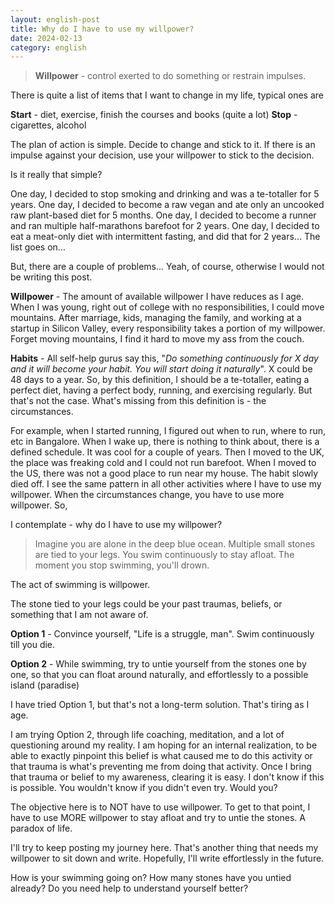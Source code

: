 ```yaml
---
layout: english-post
title: Why do I have to use my willpower?
date: 2024-02-13
category: english
---
```


> **Willpower** - control exerted to do something or restrain impulses.

There is quite a list of items that I want to change in my life, typical ones are

**Start** - diet, exercise, finish the courses and books (quite a lot)
**Stop** - cigarettes, alcohol

The plan of action is simple. Decide to change and stick to it. If there is an impulse against your decision, use your willpower to stick to the decision.

Is it really that simple?

One day, I decided to stop smoking and drinking and was a te-totaller for 5 years. One day, I decided to become a raw vegan and ate only an uncooked raw plant-based diet for 5 months. One day, I decided to become a runner and ran multiple half-marathons barefoot for 2 years. One day, I decided to eat a meat-only diet with intermittent fasting, and did that for 2 years... The list goes on...

But, there are a couple of problems... Yeah, of course, otherwise I would not be writing this post.

**Willpower** - The amount of available willpower I have reduces as I age. When I was young, right out of college with no responsibilities, I could move mountains. After marriage, kids, managing the family, and working at a startup in Silicon Valley, every responsibility takes a portion of my willpower. Forget moving mountains, I find it hard to move my ass from the couch.

**Habits** - All self-help gurus say this, "_Do something continuously for X day and it will become your habit. You will start doing it naturally_". X could be 48 days to a year. So, by this definition, I should be a te-totaller, eating a perfect diet, having a perfect body, running, and exercising regularly. But that's not the case. What's missing from this definition is - the circumstances.

For example, when I started running, I figured out when to run, where to run, etc in Bangalore. When I wake up, there is nothing to think about, there is a defined schedule. It was cool for a couple of years. Then I moved to the UK, the place was freaking cold and I could not run barefoot. When I moved to the US, there was not a good place to run near my house. The habit slowly died off. I see the same pattern in all other activities where I have to use my willpower. When the circumstances change, you have to use more willpower. So,

I contemplate - why do I have to use my willpower?

> Imagine you are alone in the deep blue ocean. Multiple small stones are tied to your legs. You swim continuously to stay afloat. The moment you stop swimming, you'll drown.

The act of swimming is willpower.

The stone tied to your legs could be your past traumas, beliefs, or something that I am not aware of.

**Option 1** - Convince yourself, "Life is a struggle, man". Swim continuously till you die.

**Option 2** - While swimming, try to untie yourself from the stones one by one, so that you can float around naturally, and effortlessly to a possible island (paradise)

I have tried Option 1, but that's not a long-term solution. That's tiring as I age.

I am trying Option 2, through life coaching, meditation, and a lot of questioning around my reality. I am hoping for an internal realization, to be able to exactly pinpoint this belief is what caused me to do this activity or that trauma is what's preventing me from doing that activity. Once I bring that trauma or belief to my awareness, clearing it is easy. I don't know if this is possible. You wouldn't know if you didn't even try. Would you?

The objective here is to NOT have to use willpower. To get to that point, I have to use MORE willpower to stay afloat and try to untie the stones. A paradox of life.

I'll try to keep posting my journey here. That's another thing that needs my willpower to sit down and write. Hopefully, I'll write effortlessly in the future.

How is your swimming going on? How many stones have you untied already? Do you need help to understand yourself better?
